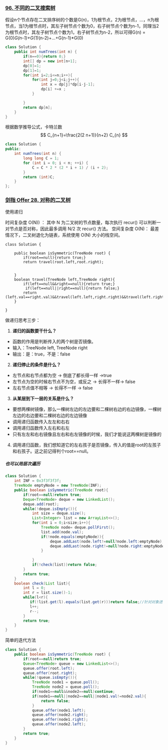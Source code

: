 ### [96. 不同的二叉搜索树](https://leetcode-cn.com/problems/unique-binary-search-trees/)

假设n个节点存在二叉排序树的个数是G(n)，1为根节点，2为根节点，...，n为根节点，当1为根节点时，其左子树节点个数为0，右子树节点个数为n-1，同理当2为根节点时，其左子树节点个数为1，右子树节点为n-2，所以可得G(n) = G(0)*G(n-1)+G(1)*(n-2)+...+G(n-1)*G(0)

```java
class Solution {
    public int numTrees(int n) {
        if(n==0){return 0;}
        int[] dp = new int[n+1];
        dp[0]=1;
        dp[1]=1;
        for(int i=2;i<=n;i++){
            for(int j=0;j<i;j++){
                int x = dp[j]*dp[i-j-1];
                dp[i] +=x ;
            }

        }
        return dp[n];
    }
}
```

根据数学推导公式，卡特兰数
$$
C_{n+1}=\frac{2(2 n+1)}{n+2} C_{n}
$$


```java
class Solution {
public:
    int numTrees(int n) {
        long long C = 1;
        for (int i = 0; i < n; ++i) {
            C = C * 2 * (2 * i + 1) / (i + 2);
        }
        return (int)C;
    }
};
```

### [剑指 Offer 28. 对称的二叉树](https://leetcode-cn.com/problems/dui-cheng-de-er-cha-shu-lcof/)

使用递归

时间复杂度 O(N)) ： 其中 N 为二叉树的节点数量，每次执行 recur() 可以判断一对节点是否对称，因此最多调用 N/2 次 recur() 方法。
		空间复杂度 O(N)： 最差情况下，二叉树退化为链表，系统使用 O(N) 大小的栈空间。



```
class Solution {
    
    public boolean isSymmetric(TreeNode root) {
        if(root==null){return true;}
        return travel(root.left,root.right);
        
       
    }
    boolean travel(TreeNode left,TreeNode right){
        if(left==null&&right==null){return true;}
         if(left==null||right==null){return false;}
        return (left.val==right.val)&&travel(left.left,right.right)&&travel(left.right,right.left);
    }
    
}
```

做递归思考三步：

1. **递归的函数要干什么？**

- 函数的作用是判断传入的两个树是否镜像。
- 输入：TreeNode left, TreeNode right
- 输出：是：true，不是：false

2. **递归停止的条件是什么？**

- 左节点和右节点都为空 -> 倒底了都长得一样 ->true
- 左节点为空的时候右节点不为空，或反之 -> 长得不一样-> false
- 左右节点值不相等 -> 长得不一样 -> false

3. **从某层到下一层的关系是什么？**

- 要想两棵树镜像，那么一棵树左边的左边要和二棵树右边的右边镜像，一棵树左边的右边要和二棵树右边的左边镜像
- 调用递归函数传入左左和右右
- 调用递归函数传入左右和右左
- 只有左左和右右镜像且左右和右左镜像的时候，我们才能说这两棵树是镜像的

4. 调用递归函数，我们想知道它的左右孩子是否镜像，传入的值是root的左孩子和右孩子。这之前记得判个root==null。

##### 也可以用层次遍历

```java
class Solution {
    int INF = 0x3f3f3f3f;
    TreeNode emptyNode = new TreeNode(INF);
    public boolean isSymmetric(TreeNode root){
        if(root==null)return true;
        Deque<TreeNode> deque = new LinkedList();
        deque.add(root);
        while(!deque.isEmpty()){
            int size = deque.size();
            List<Integer> list = new ArrayList<>();
            for(int i = 0;i<size;i++){
                TreeNode node= deque.pollFirst();
                list.add(node.val);
                if(!node.equals(emptyNode)){
                    deque.addLast(node.left!=null?node.left:emptyNode);
                    deque.addLast(node.right!=null?node.right:emptyNode);
                }
               
            }
            if(!check(list))return false;
        }
        return true;
    }
    boolean check(List list){
        int l = 0;
        int r = list.size()-1;
        while(l<r){
           if(!list.get(l).equals(list.get(r)))return false;//针对对象进行比较
           l++;
           r--; 
        }
        return true;
    }
}
```

简单的迭代方法

```java
class Solution {
    public boolean isSymmetric(TreeNode root) {
        if(root==null)return true;
        Queue<TreeNode> queue = new LinkedList<>();
        queue.offer(root.left);
        queue.offer(root.right);
        while(!queue.isEmpty()){
            TreeNode node1 = queue.poll();
            TreeNode node2 = queue.poll();
            if(node1==null&&node2==null)continue;
            if(node1==null||node2==null||node1.val!=node2.val){
                return false;
            }
            queue.offer(node1.left);
            queue.offer(node2.right);
            queue.offer(node1.right);
            queue.offer(node2.left);
        }
        return true;
    }
}
```

